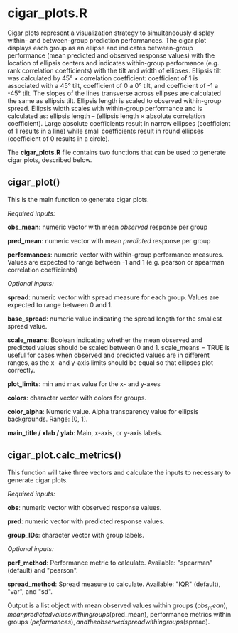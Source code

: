 # cigar_plots.R

Cigar plots represent a visualization strategy to simultaneously display within- and between-group prediction performances. The cigar plot displays each group as an ellipse and indicates between-group performance (mean predicted and observed response values) with the location of ellipsis centers and indicates within-group performance (e.g. rank correlation coefficients) with the tilt and width of ellipses. Ellipsis tilt was calculated by 45° × correlation coefficient: coefficient of 1 is associated with a 45° tilt, coefficient of 0 a 0° tilt, and coefficient of -1 a -45° tilt. The slopes of the lines transverse across ellipses are calculated the same as ellipsis tilt. Ellipsis length is scaled to observed within-group spread. Ellipsis width scales with within-group performance and is calculated as: ellipsis length – (ellipsis length × absolute correlation coefficient). Large absolute coefficients result in narrow ellipses (coefficient of 1 results in a line) while small coefficients result in round ellipses (coefficient of 0 results in a circle).

The **cigar_plots.R** file contains two functions that can be used to generate cigar plots, described below.

## cigar_plot()

This is the main function to generate cigar plots.

*Required inputs:*

**obs_mean**: numeric vector with mean *observed* response per group

**pred_mean**: numeric vector with mean *predicted* response per group

**performances**: numeric vector with within-group performance measures. Values are expected to range between -1 and 1 (e.g. pearson or spearman correlation coefficients)

*Optional inputs:*

**spread**: numeric vector with spread measure for each group. Values are expected to range between 0 and 1.

**base_spread**: numeric value indicating the spread length for the smallest spread value.

**scale_means**: Boolean indicating whether the mean observed and predicted values should be scaled between 0 and 1. scale_means = TRUE is useful for cases when observed and predicted values are in different ranges, as the x- and y-axis limits should be equal so that ellipses plot correctly.

**plot_limits**: min and max value for the x- and y-axes

**colors**: character vector with colors for groups.

**color_alpha**: Numeric value. Alpha transparency value for ellipsis backgrounds. Range: [0, 1].

**main_title / xlab / ylab**: Main, x-axis, or y-axis labels.

## cigar_plot.calc_metrics()

This function will take three vectors and calculate the inputs to necessary to generate cigar plots.

*Required inputs:*

**obs**: numeric vector with observed response values.

**pred**: numeric vector with predicted response values.

**group_IDs**: character vector with group labels.

*Optional inputs:*

**perf_method**: Performance metric to calculate. Available: "spearman" (default) and "pearson".

**spread_method**: Spread measure to calculate. Available: "IQR" (default), "var", and "sd".

Output is a list object with mean observed values within groups ($obs_mean), mean predicted values within groups ($pred_mean), performance metrics within groups ($peformances), and the observed spread within groups ($spread).
